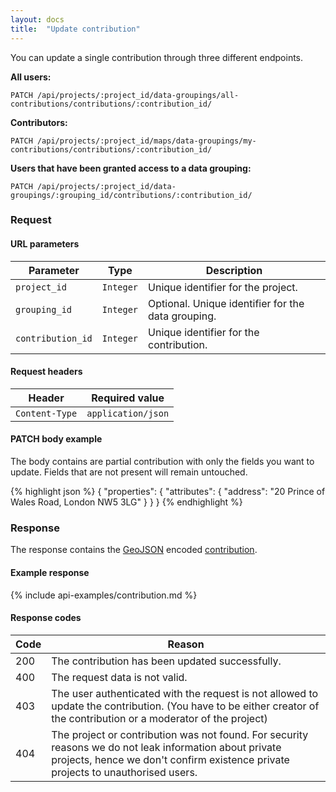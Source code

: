 ```yaml
---
layout: docs
title:  "Update contribution"
---
```


You can update a single contribution through three different endpoints.

**All users:**

``````
PATCH /api/projects/:project_id/data-groupings/all-contributions/contributions/:contribution_id/
``````

**Contributors:**

``````
PATCH /api/projects/:project_id/maps/data-groupings/my-contributions/contributions/:contribution_id/
``````

**Users that have been granted access to a data grouping:**

``````
PATCH /api/projects/:project_id/data-groupings/:grouping_id/contributions/:contribution_id/
``````

### Request

#### URL parameters

Parameter         | Type        | Description
------------------|-------------|--------------------------------------
`project_id`      | `Integer`   | Unique identifier for the project.
`grouping_id`     | `Integer`   | Optional. Unique identifier for the data grouping.
`contribution_id` | `Integer`   | Unique identifier for the contribution.

#### Request headers

Header            | Required value
------------------|-------------
`Content-Type`    | `application/json`

#### PATCH body example

The body contains are partial contribution with only the fields you want to update. Fields that are not present will remain untouched.

{% highlight json %}
{
  "properties": {
    "attributes": {
      "address": "20 Prince of Wales Road, London NW5 3LG"
    }
  }
}
{% endhighlight %}

### Response

The response contains the [GeoJSON](http://geojson.org/geojson-spec.html) encoded [contribution](contribution-response.html).

#### Example response

{% include api-examples/contribution.md %}

#### Response codes

Code  |  Reason
------|-----------------------------------------
 200  | The contribution has been updated successfully.
 400  | The request data is not valid. 
 403  | The user authenticated with the request is not allowed to update the contribution. (You have to be either creator of the contribution or a moderator of the project)
 404  | The project or contribution was not found. For security reasons we do not leak information about private projects, hence we don't confirm existence private projects to unauthorised users.
